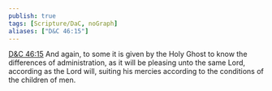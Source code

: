 ```yaml
---
publish: true
tags: [Scripture/DaC, noGraph]
aliases: ["D&C 46:15"]
---
```

[D&C 46:15](https://churchofjesuschrist.org/study/scriptures/dc-testament/dc/46?lang=eng&id=p15#p15) And again, to some it is given by the Holy Ghost to know the differences of administration, as it will be pleasing unto the same Lord, according as the Lord will, suiting his mercies according to the conditions of the children of men.
